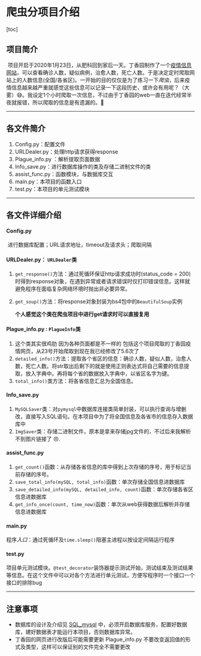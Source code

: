 # 爬虫分项目介绍

[toc]

## 项目简介

​	项目开启于2020年1月23日，从肥科回到家后一天。丁香园制作了一个[疫情信息网站](https://3g.dxy.cn/newh5/view/pneumonia)，可以查看确诊人数，疑似病例，治愈人数，死亡人数。于是决定定时爬取网站上的人数信息(全国/各省区)。一开始的目的仅仅是为了练习一下*爬虫*，后来疫情信息越来越严重就感觉这些信息可以记录一下这段历史，或许会有用呢？（大雾）:sweat_smile:。我设定1个小时爬取一次信息，不过由于丁香园的web一直在迭代经常半夜就报错，所以爬取的信息是有遗漏的。:black_heart:

----

## 各文件简介

1. Config.py：配置文件
2. URLDealer.py：处理http请求获得response
3. Plague_info.py ：解析提取页面数据
4. Info_save.py：进行数据库操作的类及存储二进制文件的类
5. assist_func.py：函数模块，与数据库交互
6. main.py：本项目的函数入口
7. test.py：本项目的单元测试模块

----

## 各文件详细介绍

#### 	Config.py

​		进行数据库配置；URL请求地址，timeout及请求头；爬取间隔

#### 	URLDealer.py： `URLDealer`类

  1. `get_response()`方法：通过死循环保证http请求成功时(status_code = 200)时得到response对象，在遇到异常或者请求错误时仅打印错误信息。这样就避免程序在面临复杂网络环境时抛出非必要异常。

  2. `get_soup()`方法：将response对象封装为bs4包中的`BeautifulSoup`实例

     ​	**个人感觉这个类在爬虫项目中进行get请求时可以直接复用**

#### Plague_info.py : `PlagueInfo`类

1. 这个类其实很鸡肋 因为各种页面都是不一样的 包括这个项目爬取的丁香园疫情网页，从23号开始爬取到现在我已经修改了5.6次了
2. `detailed_info()`方法：提取各个省区的信息：确诊人数，疑似人数，治愈人数，死亡人数。将str取出后剩下的就是使用正则表达式将自己需要的信息提取，放入字典中。再将每个省的数据放入字典中，以省区名字为键。
3. `total_info()`类方法：将各省信息汇总为全国信息。

#### Info_save.py

1. `MySQLSaver`类：对`pymysql`中数据库连接类简单封装，可以执行查询与增删改，直接写入SQL语句。在本项目中为了将全国信息及各省市的信息存入数据库中
2. `ImgSaver`类：存储二进制文件，原本是拿来存储jpg文件的，不过后来我解析不到图片链接了 :angry:.

#### assist_func.py

1. `get_count()`函数：从存储各省信息的库中得到上次存储的序号，用于标记当前存储的序号。
2. `save_total_info(mySQL, total_info)`函数：单次存储全国信息进数据库
3. `save_detailed_info(mySQL, detailed_info, count)`函数：单次存储各省区信息进数据库
4. `get_info_once(count, time_now)`函数：单次从web获得数据后解析并存储信息进数据库

#### main.py

​	程序*入口*：通过死循环及`time.sleep()`阻塞主进程以按设定间隔运行程序

#### test.py

​	项目单元测试模块。`@test_decorator`装饰器提示测试开始，测试结束及测试结果等信息。在这个文件中可以对各个方法进行单元测试，方便写程序时一个接口一个接口的排除bug

****

## 注意事项

* 数据库的设计及介绍见 [SQL_mysql](https://github.com/ustcyyw/wuhan_plague/tree/master/SQL_mysql) 中，必须开启数据库服务，配置好数据库，建好数据表才能运行本项目，否则数据库异常。
* 丁香园的网页进行改版后可能需要更新 Plague_info.py 不要改变返回值的形式及类型，这样可以保证别的文件完全不需要更改

    









​	

